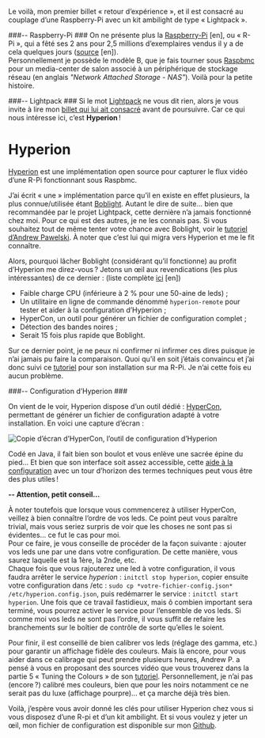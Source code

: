 <!--t Raspberry-Pi + Lightpack = Hyperion ! t-->

Le voilà, mon premier billet « retour d’expérience », et il est consacré au couplage d’une Raspberry-Pi avec un kit ambilight de type « Lightpack ».

###-- Raspberry-Pi ###
On ne présente plus la [Raspberry-Pi][1] [en], ou « R-Pi », qui a fêté ses 2 ans pour 2,5 millions d’exemplaires vendus il y a de cela quelques jours ([source][2] [en]).  
Personnellement je possède le modèle B, que je fais tourner sous [Raspbmc][3] pour un media-center de salon associé à un périphérique de stockage réseau (en anglais *"Network Attached Storage - NAS"*). 
Voilà pour la petite histoire.

###-- Lightpack ###
Si le mot [Lightpack][4] ne vous dit rien, alors je vous invite à lire mon [billet qui lui ait consacré][5] avant de poursuivre.
Car ce qui nous intéresse ici, c’est **Hyperion** !

Hyperion
======

[Hyperion][6] est une implémentation open source pour capturer le flux vidéo d’une R-Pi fonctionnant sous Raspbmc.

J’ai écrit « une » implémentation parce qu’il en existe en effet plusieurs, la plus connue/utilisée étant [Boblight][7].
Autant le dire de suite... bien que recommandée par le projet Lightpack, cette dernière n’a jamais fonctionné chez moi. Pour ce qui est des autres, je ne les connais pas. 
Si vous souhaitez tout de même tenter votre chance avec Boblight, voir le [tutoriel d’Andrew Pawelski][8].
À noter que c’est lui qui migra vers Hyperion et me le fit connaître.

Alors, pourquoi lâcher Boblight (considérant qu’il fonctionne) au profit d’Hyperion me direz-vous ?
Jetons un œil aux revendications (les plus intéressantes) de ce dernier : (liste complète [ici][9] [en])

- Faible charge CPU (inférieure à 2 % pour une 50-aine de leds) ;
- Un utilitaire en ligne de commande dénommé `hyperion-remote` pour tester et aider à la configuration d’Hyperion ;
- HyperCon, un outil pour générer un fichier de configuration complet ;
- Détection des bandes noires ;
- Serait 15 fois plus rapide que Boblight.

Sur ce dernier point, je ne peux ni confirmer ni infirmer ces dires puisque je n’ai jamais pu faire la comparaison.
Quoi qu’il en soit j’étais convaincu et j’ai donc suivi ce [tutoriel][10] pour son installation sur ma R-Pi.
Je n’ai cette fois eu aucun problème.

###-- Configuration d’Hyperion ###

On vient de le voir, Hyperion dispose d’un outil dédié : [HyperCon][11], permettant de générer un fichier de configuration adapté à votre installation.
En voici une capture d’écran :

![Copie d’écran d’HyperCon, l’outil de configuration d’Hyperion][12]

Codé en Java, il fait bien son boulot et vous enlève une sacrée épine du pied... Et bien que son interface soit assez accessible, cette [aide à la configuration][13] avec un tour d’horizon des termes techniques peut vous être des plus utiles !

**-- Attention, petit conseil…**

À noter toutefois que lorsque vous commencerez à utiliser HyperCon, veillez à bien connaître l’ordre de vos leds. Ce point peut vous paraître trivial, mais vous seriez surpris de voir que les choses ne sont pas si évidentes... ce fut le cas pour moi.  
Pour ce faire, je vous conseille de procéder de la façon suivante : ajouter vos leds une par une dans votre configuration. De cette manière, vous saurez laquelle est la 1ère, la 2nde, etc.  
Chaque fois que vous rajouterez une led à votre configuration, il vous faudra arrêter le service *hyperion* : `initctl stop hyperion`, copier ensuite votre configuration dans /etc : `sudo cp *votre-fichier-config.json*  /etc/hyperion.config.json`, puis redémarrer le service : `initctl start hyperion`.
Une fois que ce travail fastidieux, mais ô combien important sera terminé, vous pourrez activer le service pour l’ensemble de vos leds. Si comme moi vos leds ne sont pas l’ordre, il vous suffit de refaire les branchements sur le boîtier de contrôle de sorte qu’elles le soient.

Pour finir, il est conseillé de bien calibrer vos leds (réglage des gamma, etc.) pour garantir un affichage fidèle des couleurs. Mais là encore, pour vous aider dans ce calibrage qui peut prendre plusieurs heures, Andrew P. a pensé à vous en proposant des sources vidéo que vous trouverez dans la partie 5 « Tuning the Colours » de son [tutoriel][14].
Personnellement, je n’ai pas (encore ?) calibré mes couleurs, bien que pour les noirs notamment ce ne serait pas du luxe (affichage pourpre)... et ça marche déjà très bien.

Voilà, j’espère vous avoir donné les clés pour utiliser Hyperion chez vous si vous disposez d’une R-pi et d’un kit ambilight.
Et si vous voulez y jeter un œil, mon fichier de configuration est disponible sur mon [Github][15].


  [1]: http://www.raspberrypi.org/
  [2]: http://www.raspberrypi.org/archives/6299
  [3]: http://www.raspbmc.com/
  [4]: http://lightpack.tv
  [5]: http://blog.fredblain.org/2014/03/lightpack-un-ambilight-open-source
  [6]: https://github.com/tvdzwan/hyperion/wiki
  [7]: http://code.google.com/p/boblight/
  [8]: http://ajpawelski.wordpress.com/how-to-raspberry-pi-raspbmc-and-a-lightpack/
  [9]: https://github.com/tvdzwan/hyperion/wiki#wiki-introduction
  [10]: https://github.com/tvdzwan/hyperion/wiki/Installation
  [11]: https://raw.github.com/tvdzwan/hypercon/master/deploy/HyperCon.jar
  [12]: https://raw.github.com/wiki/tvdzwan/hyperion/hypercon_mainscreen_01.jpg
  [13]: https://github.com/tvdzwan/hyperion/wiki/Configuration
  [14]: http://ajpawelski.wordpress.com/how-to-raspberry-pi-raspbmc-hyperion-and-a-ws2801-strip-2/#part3
  [15]: https://github.com/FredBlain/hyperion